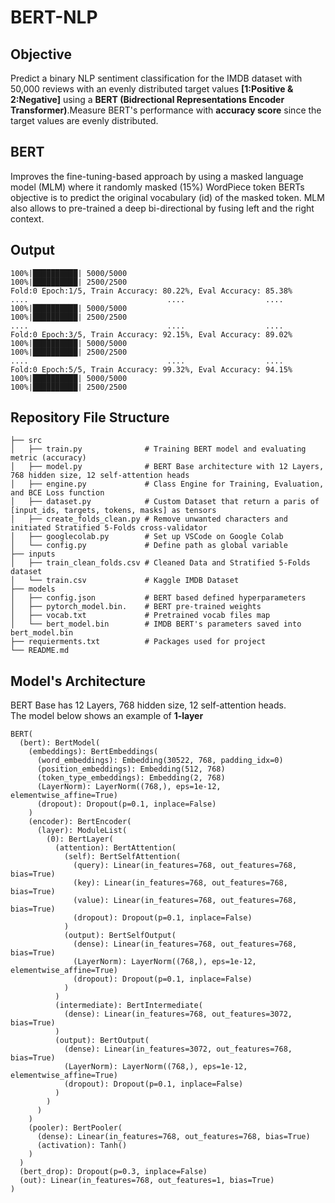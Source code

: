 # BERT-NLP


## Objective
Predict a binary NLP sentiment classification for the IMDB dataset with 50,000 reviews with an evenly distributed target values **[1:Positive & 2:Negative]** using a **BERT (Bidrectional Representations Encoder Transformer)**.Measure BERT's performance with **accuracy score** since the target values are evenly distributed. 


## BERT
Improves the fine-tuning-based approach by using a masked language model (MLM) where it randomly masked (15%) WordPiece token BERTs objective is to predict the original vocabulary (id) of the masked token. MLM also allows to pre-trained a deep bi-directional by fusing left and the right context.


## Output 
```
100%|██████████| 5000/5000 
100%|██████████| 2500/2500 
Fold:0 Epoch:1/5, Train Accuracy: 80.22%, Eval Accuracy: 85.38%
....                               ....                  ....
100%|██████████| 5000/5000
100%|██████████| 2500/2500 
....                               ....                  ....
Fold:0 Epoch:3/5, Train Accuracy: 92.15%, Eval Accuracy: 89.02%
100%|██████████| 5000/5000
100%|██████████| 2500/2500
....                               ....                  ....
Fold:0 Epoch:5/5, Train Accuracy: 99.32%, Eval Accuracy: 94.15%
100%|██████████| 5000/5000
100%|██████████| 2500/2500
```

## Repository File Structure
    ├── src          
    │   ├── train.py              # Training BERT model and evaluating metric (accuracy)
    │   ├── model.py              # BERT Base architecture with 12 Layers, 768 hidden size, 12 self-attention heads
    │   ├── engine.py             # Class Engine for Training, Evaluation, and BCE Loss function 
    │   ├── dataset.py            # Custom Dataset that return a paris of [input_ids, targets, tokens, masks] as tensors
    │   ├── create_folds_clean.py # Remove unwanted characters and initiated Stratified 5-Folds cross-validator
    │   ├── googlecolab.py        # Set up VSCode on Google Colab 
    │   └── config.py             # Define path as global variable
    ├── inputs
    │   ├── train_clean_folds.csv # Cleaned Data and Stratified 5-Folds dataset
    │   └── train.csv             # Kaggle IMDB Dataset 
    ├── models
    │   ├── config.json           # BERT based defined hyperparameters
    │   ├── pytorch_model.bin.    # BERT pre-trained weights
    │   ├── vocab.txt             # Pretrained vocab files map
    │   └── bert_model.bin        # IMDB BERT's parameters saved into bert_model.bin 
    ├── requierments.txt          # Packages used for project
    └── README.md

## Model's Architecture
BERT Base has 12 Layers, 768 hidden size, 12 self-attention heads.\
The model below shows an example of **1-layer**
```
BERT(
  (bert): BertModel(
    (embeddings): BertEmbeddings(
      (word_embeddings): Embedding(30522, 768, padding_idx=0)
      (position_embeddings): Embedding(512, 768)
      (token_type_embeddings): Embedding(2, 768)
      (LayerNorm): LayerNorm((768,), eps=1e-12, elementwise_affine=True)
      (dropout): Dropout(p=0.1, inplace=False)
    )
    (encoder): BertEncoder(
      (layer): ModuleList(
        (0): BertLayer(
          (attention): BertAttention(
            (self): BertSelfAttention(
              (query): Linear(in_features=768, out_features=768, bias=True)
              (key): Linear(in_features=768, out_features=768, bias=True)
              (value): Linear(in_features=768, out_features=768, bias=True)
              (dropout): Dropout(p=0.1, inplace=False)
            )
            (output): BertSelfOutput(
              (dense): Linear(in_features=768, out_features=768, bias=True)
              (LayerNorm): LayerNorm((768,), eps=1e-12, elementwise_affine=True)
              (dropout): Dropout(p=0.1, inplace=False)
            )
          )
          (intermediate): BertIntermediate(
            (dense): Linear(in_features=768, out_features=3072, bias=True)
          )
          (output): BertOutput(
            (dense): Linear(in_features=3072, out_features=768, bias=True)
            (LayerNorm): LayerNorm((768,), eps=1e-12, elementwise_affine=True)
            (dropout): Dropout(p=0.1, inplace=False)
          )
        )
      )
    )
    (pooler): BertPooler(
      (dense): Linear(in_features=768, out_features=768, bias=True)
      (activation): Tanh()
    )
  )
  (bert_drop): Dropout(p=0.3, inplace=False)
  (out): Linear(in_features=768, out_features=1, bias=True)
)
```  
